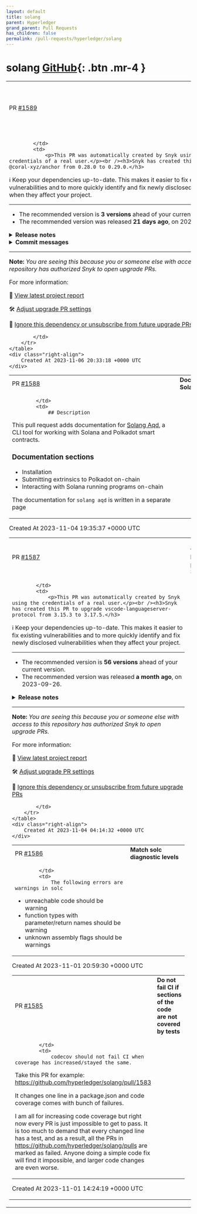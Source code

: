 ```yaml
---
layout: default
title: solang
parent: Hyperledger
grand_parent: Pull Requests
has_children: false
permalink: /pull-requests/hyperledger/solang
---
```


# solang <span class="fs-3 right-align">[GitHub](https://github.com/hyperledger/solang){: .btn .mr-4 }</span>


<div>
    <table>
        <tr>
            <td>
                PR <a href="https://github.com/hyperledger/solang/pull/1589" class=".btn">#1589</a>
            </td>
            <td>
                <b>
                    [Snyk] Upgrade @coral-xyz/anchor from 0.28.0 to 0.29.0
                </b>
            </td>
        </tr>
        <tr>
            <td>
                
            </td>
            <td>
                <p>This PR was automatically created by Snyk using the credentials of a real user.</p><br /><h3>Snyk has created this PR to upgrade @coral-xyz/anchor from 0.28.0 to 0.29.0.</h3>

:information_source: Keep your dependencies up-to-date. This makes it easier to fix existing vulnerabilities and to more quickly identify and fix newly disclosed vulnerabilities when they affect your project.
<hr/>

- The recommended version is **3 versions** ahead of your current version.
- The recommended version was released **21 days ago**, on 2023-10-16.


<details>
<summary><b>Release notes</b></summary>
<br/>
  <details>
    <summary>Package name: <b>@coral-xyz/anchor</b></summary>
    <ul>
      <li>
        <b>0.29.0</b> - <a href="https://snyk.io/redirect/github/coral-xyz/anchor/releases/tag/v0.29.0">2023-10-16</a></br><p>Notable changes are listed in the <a href="https://snyk.io/redirect/github/coral-xyz/anchor/blob/v0.29.0/CHANGELOG.md#0290---2023-10-16">CHANGELOG</a>.</p>
<p>For this release, there is also <a href="https://snyk.io/redirect/github/coral-xyz/anchor/blob/v0.29.0/docs/src/pages/docs/release-notes.md">release notes</a> to get a better view on the changes.</p>
<p><a href="https://anchor-lang.com/docs/release-notes" rel="nofollow">https://anchor-lang.com/docs/release-notes</a></p>
      </li>
      <li>
        <b>0.28.1-beta.2</b> - 2023-08-27
      </li>
      <li>
        <b>0.28.1-beta.1</b> - 2023-06-21
      </li>
      <li>
        <b>0.28.0</b> - <a href="https://snyk.io/redirect/github/coral-xyz/anchor/releases/tag/v0.28.0">2023-06-09</a></br><p>For a list of changes in this release, see the <a href="https://snyk.io/redirect/github/coral-xyz/anchor/blob/master/CHANGELOG.md#0280---2023-06-09">Change Log</a>.</p>
      </li>
    </ul>
    from <a href="https://snyk.io/redirect/github/coral-xyz/anchor/releases">@coral-xyz/anchor GitHub release notes</a>
  </details>
</details>


<details>
  <summary><b>Commit messages</b></summary>
  </br>
  <details>
    <summary>Package name: <b>@coral-xyz/anchor</b></summary>
    <ul>
      <li><a href="https://snyk.io/redirect/github/coral-xyz/anchor/commit/fc9fd6d24b9be84abb2f40e47ed3faf7b11864ae">fc9fd6d</a> v0.29.0 (#2672)</li>
      <li><a href="https://snyk.io/redirect/github/coral-xyz/anchor/commit/88a75aff138784fb99a7c9036b7c95b86f020bf0">88a75af</a> avm: Install from version-commit and refactor (#2671)</li>
      <li><a href="https://snyk.io/redirect/github/coral-xyz/anchor/commit/4f996d0a58bd178a578a4e0d55952f48f8ec4ed2">4f996d0</a> cli: Add ability to override toolchain from &#x60;Anchor.toml&#x60; (#2649)</li>
      <li><a href="https://snyk.io/redirect/github/coral-xyz/anchor/commit/5900c933102a06fbe7e5c4dedead883c807e35ce">5900c93</a> avm: Allow install, list and use from commit (#2659)</li>
      <li><a href="https://snyk.io/redirect/github/coral-xyz/anchor/commit/8717364f81c106e61b3ab0a0bfe171b42efbee1e">8717364</a> Remove the maximum version constraint from Solana crates (#2667)</li>
      <li><a href="https://snyk.io/redirect/github/coral-xyz/anchor/commit/23eeb1ec2d2d7e92f875f9cbfbc95bdec003a5a3">23eeb1e</a> spl: add feature memo to support cpi to spl-memo (#2661)</li>
      <li><a href="https://snyk.io/redirect/github/coral-xyz/anchor/commit/0fef819e4bde38e7ff366266062a4b859c225d4a">0fef819</a> chore: Remove abusive cloning (#2663)</li>
      <li><a href="https://snyk.io/redirect/github/coral-xyz/anchor/commit/6cf200493a307c01487c7b492b4893e0d6f6cb23">6cf2004</a> spl: Update dependencies to their latest versions (#2657)</li>
      <li><a href="https://snyk.io/redirect/github/coral-xyz/anchor/commit/dcafb789e1635b8f90e8fd3badd0f9a015d204d4">dcafb78</a> lang: Add accounts by reference (#2656)</li>
      <li><a href="https://snyk.io/redirect/github/coral-xyz/anchor/commit/243ab7573865a7296dd2af1153f44bffbf488458">243ab75</a> lang: Type safe bumps (#2542)</li>
      <li><a href="https://snyk.io/redirect/github/coral-xyz/anchor/commit/721eb7a3be2344b2c5eae695ffe8eabf91fe7752">721eb7a</a> bench: Fix number formatting due to locale difference (#2655)</li>
      <li><a href="https://snyk.io/redirect/github/coral-xyz/anchor/commit/267c4ceab7129c865680b0b9e7dd4376cc785265">267c4ce</a> tests: Remove &#x60;auction-house&#x60; submodule and host it natively (#2654)</li>
      <li><a href="https://snyk.io/redirect/github/coral-xyz/anchor/commit/5e7fb445183f89abe79561d686785763eacb7a10">5e7fb44</a> Upgrade Solana to &#x60;1.17.0&#x60; (#2645)</li>
      <li><a href="https://snyk.io/redirect/github/coral-xyz/anchor/commit/b0e725b5ace4bc3427a4e2c6350c1d6267176e23">b0e725b</a> spl: Update &#x60;mpl-token-metadata&#x60; to &#x60;3.1.0&#x60; and fix &#x60;create_metadata_accounts_v3&#x60; (#2651)</li>
      <li><a href="https://snyk.io/redirect/github/coral-xyz/anchor/commit/25b24a1fd3fe7d411ec9f827b72d6167e6f55e56">25b24a1</a> syn: Fix having access to &#x60;idl&#x60; module by default (#2650)</li>
      <li><a href="https://snyk.io/redirect/github/coral-xyz/anchor/commit/51578bcbc522d5398dbfa9d020f28fb797eb5815">51578bc</a> spl: Fix compilation error and warnings (#2647)</li>
      <li><a href="https://snyk.io/redirect/github/coral-xyz/anchor/commit/5602244e1a3a3c2f9d7166d1114e2792aea4f0dc">5602244</a> cli: Support upgradeable program in anchor test (#2642)</li>
      <li><a href="https://snyk.io/redirect/github/coral-xyz/anchor/commit/f18fd971fb10351bec268a4438ab3d6044506c07">f18fd97</a> Update Node to &#x60;18.18.0&#x60; LTS (#2643)</li>
      <li><a href="https://snyk.io/redirect/github/coral-xyz/anchor/commit/e1d5e785b894d7a4ab4b06b21be2a9f4117df997">e1d5e78</a> syn: Fix generic type aliases (#2644)</li>
      <li><a href="https://snyk.io/redirect/github/coral-xyz/anchor/commit/d1e32674d50005d04160b6fbac6f91de602a8829">d1e3267</a> Add type alias support (#2637)</li>
      <li><a href="https://snyk.io/redirect/github/coral-xyz/anchor/commit/3e8bc76d72e2bfdb3962868b5066b2479cf49d25">3e8bc76</a> Update to solang v0.3.2 and add simple test (#2636)</li>
      <li><a href="https://snyk.io/redirect/github/coral-xyz/anchor/commit/28adaf2343157835e546ffc8d0b3932eb1263427">28adaf2</a> ts: Remove &#x60;base64-js&#x60; dependency (#2635)</li>
      <li><a href="https://snyk.io/redirect/github/coral-xyz/anchor/commit/99b75a905be2b407d4cd0a5f00c3db4cebd882e8">99b75a9</a> spl: Update to token metadata client sdk (#2632)</li>
      <li><a href="https://snyk.io/redirect/github/coral-xyz/anchor/commit/3c6fc2ba2d06a799b53b27a282e5c811b978cdf5">3c6fc2b</a> syn: Fix IDL named enum variant field being snake_case (#2633)</li>
    </ul>

   <a href="https://snyk.io/redirect/github/coral-xyz/anchor/compare/e1afcbf71e0f2e10fae14525934a6a68479167b9...fc9fd6d24b9be84abb2f40e47ed3faf7b11864ae">Compare</a>
  </details>
</details>
<hr/>

**Note:** *You are seeing this because you or someone else with access to this repository has authorized Snyk to open upgrade PRs.*

For more information:  <img src="https://api.segment.io/v1/pixel/track?data=eyJ3cml0ZUtleSI6InJyWmxZcEdHY2RyTHZsb0lYd0dUcVg4WkFRTnNCOUEwIiwiYW5vbnltb3VzSWQiOiIxZTQ4NThiZC02MDU0LTQ4MWUtYjFkNi1jZGVkM2JiYTEyMmYiLCJldmVudCI6IlBSIHZpZXdlZCIsInByb3BlcnRpZXMiOnsicHJJZCI6IjFlNDg1OGJkLTYwNTQtNDgxZS1iMWQ2LWNkZWQzYmJhMTIyZiJ9fQ==" width="0" height="0"/>

🧐 [View latest project report](https://app.snyk.io/org/hyperledger-bot/project/f9e21d22-7518-41f9-b3e0-204453183258?utm_source&#x3D;github&amp;utm_medium&#x3D;referral&amp;page&#x3D;upgrade-pr)

🛠 [Adjust upgrade PR settings](https://app.snyk.io/org/hyperledger-bot/project/f9e21d22-7518-41f9-b3e0-204453183258/settings/integration?utm_source&#x3D;github&amp;utm_medium&#x3D;referral&amp;page&#x3D;upgrade-pr)

🔕 [Ignore this dependency or unsubscribe from future upgrade PRs](https://app.snyk.io/org/hyperledger-bot/project/f9e21d22-7518-41f9-b3e0-204453183258/settings/integration?pkg&#x3D;@coral-xyz/anchor&amp;utm_source&#x3D;github&amp;utm_medium&#x3D;referral&amp;page&#x3D;upgrade-pr#auto-dep-upgrades)

<!--- (snyk:metadata:{"prId":"1e4858bd-6054-481e-b1d6-cded3bba122f","prPublicId":"1e4858bd-6054-481e-b1d6-cded3bba122f","dependencies":[{"name":"@coral-xyz/anchor","from":"0.28.0","to":"0.29.0"}],"packageManager":"npm","type":"auto","projectUrl":"https://app.snyk.io/org/hyperledger-bot/project/f9e21d22-7518-41f9-b3e0-204453183258?utm_source=github&utm_medium=referral&page=upgrade-pr","projectPublicId":"f9e21d22-7518-41f9-b3e0-204453183258","env":"prod","prType":"upgrade","vulns":[],"issuesToFix":[],"upgrade":[],"upgradeInfo":{"versionsDiff":3,"publishedDate":"2023-10-16T17:21:26.803Z"},"templateVariants":[],"hasFixes":false,"isMajorUpgrade":false,"isBreakingChange":false,"priorityScoreList":[]}) --->

            </td>
        </tr>
    </table>
    <div class="right-align">
        Created At 2023-11-06 20:33:18 +0000 UTC
    </div>
</div>

<div>
    <table>
        <tr>
            <td>
                PR <a href="https://github.com/hyperledger/solang/pull/1588" class=".btn">#1588</a>
            </td>
            <td>
                <b>
                    Documentation: Solang Aqd
                </b>
            </td>
        </tr>
        <tr>
            <td>
                
            </td>
            <td>
                ## Description
This pull request adds documentation for [Solang Aqd](https://github.com/hyperledger/solang-aqd), a CLI tool for working with Solana and Polkadot smart contracts.

### Documentation sections 
- Installation
- Submitting extrinsics to Polkadot on-chain
- Interacting with Solana running programs on-chain

The documentation for `solang aqd` is written in a separate page
            </td>
        </tr>
    </table>
    <div class="right-align">
        Created At 2023-11-04 19:35:37 +0000 UTC
    </div>
</div>

<div>
    <table>
        <tr>
            <td>
                PR <a href="https://github.com/hyperledger/solang/pull/1587" class=".btn">#1587</a>
            </td>
            <td>
                <b>
                    [Snyk] Upgrade vscode-languageserver-protocol from 3.15.3 to 3.17.5
                </b>
            </td>
        </tr>
        <tr>
            <td>
                
            </td>
            <td>
                <p>This PR was automatically created by Snyk using the credentials of a real user.</p><br /><h3>Snyk has created this PR to upgrade vscode-languageserver-protocol from 3.15.3 to 3.17.5.</h3>

:information_source: Keep your dependencies up-to-date. This makes it easier to fix existing vulnerabilities and to more quickly identify and fix newly disclosed vulnerabilities when they affect your project.
<hr/>

- The recommended version is **56 versions** ahead of your current version.
- The recommended version was released **a month ago**, on 2023-09-26.


<details>
<summary><b>Release notes</b></summary>
<br/>
  <details>
    <summary>Package name: <b>vscode-languageserver-protocol</b></summary>
    <ul>
      <li>
        <b>3.17.5</b> - <a href="https://snyk.io/redirect/github/microsoft/vscode-languageserver-node/releases/tag/release%2Ftypes%2F3.17.5">2023-09-26</a></br><p>New release 3.17.5</p>
      </li>
      <li>
        <b>3.17.4</b> - <a href="https://snyk.io/redirect/github/microsoft/vscode-languageserver-node/releases/tag/release%2Ftypes%2F3.17.4">2023-09-19</a></br><p>Prepare new release</p>
      </li>
      <li>
        <b>3.17.4-next.3</b> - 2023-08-22
      </li>
      <li>
        <b>3.17.4-next.2</b> - 2023-07-14
      </li>
      <li>
        <b>3.17.4-next.1</b> - 2023-05-15
      </li>
      <li>
        <b>3.17.4-next.0</b> - 2023-04-19
      </li>
      <li>
        <b>3.17.3</b> - 2023-02-14
      </li>
      <li>
        <b>3.17.3-next.6</b> - 2023-01-16
      </li>
      <li>
        <b>3.17.3-next.5</b> - 2023-01-11
      </li>
      <li>
        <b>3.17.3-next.4</b> - 2022-12-15
      </li>
      <li>
        <b>3.17.3-next.3</b> - 2022-12-09
      </li>
      <li>
        <b>3.17.3-next.2</b> - 2022-11-07
      </li>
      <li>
        <b>3.17.3-next.1</b> - 2022-08-31
      </li>
      <li>
        <b>3.17.2</b> - 2022-07-13
      </li>
      <li>
        <b>3.17.2-next.6</b> - 2022-06-09
      </li>
      <li>
        <b>3.17.2-next.5</b> - 2022-06-02
      </li>
      <li>
        <b>3.17.2-next.4</b> - 2022-06-02
      </li>
      <li>
        <b>3.17.2-next.3</b> - 2022-05-31
      </li>
      <li>
        <b>3.17.2-next.2</b> - 2022-05-29
      </li>
      <li>
        <b>3.17.2-next.1</b> - 2022-05-25
      </li>
      <li>
        <b>3.17.1</b> - 2022-05-12
      </li>
      <li>
        <b>3.17.0</b> - 2022-05-10
      </li>
      <li>
        <b>3.17.0-next.20</b> - 2022-04-29
      </li>
      <li>
        <b>3.17.0-next.19</b> - 2022-04-29
      </li>
      <li>
        <b>3.17.0-next.18</b> - 2022-04-27
      </li>
      <li>
        <b>3.17.0-next.17</b> - 2022-04-21
      </li>
      <li>
        <b>3.17.0-next.16</b> - 2022-03-17
      </li>
      <li>
        <b>3.17.0-next.15</b> - 2022-03-01
      </li>
      <li>
        <b>3.17.0-next.14</b> - 2022-02-01
      </li>
      <li>
        <b>3.17.0-next.13</b> - 2022-01-31
      </li>
      <li>
        <b>3.17.0-next.12</b> - 2022-01-17
      </li>
      <li>
        <b>3.17.0-next.11</b> - 2021-11-23
      </li>
      <li>
        <b>3.17.0-next.10</b> - 2021-11-22
      </li>
      <li>
        <b>3.17.0-next.9</b> - 2021-10-08
      </li>
      <li>
        <b>3.17.0-next.8</b> - 2021-08-09
      </li>
      <li>
        <b>3.17.0-next.7</b> - 2021-07-09
      </li>
      <li>
        <b>3.17.0-next.6</b> - 2021-06-16
      </li>
      <li>
        <b>3.17.0-next.5</b> - 2021-02-18
      </li>
      <li>
        <b>3.17.0-next.4</b> - 2021-02-17
      </li>
      <li>
        <b>3.17.0-next.3</b> - 2021-02-16
      </li>
      <li>
        <b>3.17.0-next.2</b> - 2021-02-16
      </li>
      <li>
        <b>3.17.0-next.1</b> - 2021-02-12
      </li>
      <li>
        <b>3.16.0</b> - 2020-12-14
      </li>
      <li>
        <b>3.16.0-next.13</b> - 2020-12-11
      </li>
      <li>
        <b>3.16.0-next.12</b> - 2020-12-08
      </li>
      <li>
        <b>3.16.0-next.11</b> - 2020-11-17
      </li>
      <li>
        <b>3.16.0-next.10</b> - 2020-10-22
      </li>
      <li>
        <b>3.16.0-next.9</b> - 2020-10-22
      </li>
      <li>
        <b>3.16.0-next.8</b> - 2020-10-20
      </li>
      <li>
        <b>3.16.0-next.7</b> - 2020-08-25
      </li>
      <li>
        <b>3.16.0-next.6</b> - 2020-07-23
      </li>
      <li>
        <b>3.16.0-next.5</b> - 2020-06-16
      </li>
      <li>
        <b>3.16.0-next.4</b> - 2020-05-28
      </li>
      <li>
        <b>3.16.0-next.3</b> - 2020-05-28
      </li>
      <li>
        <b>3.16.0-next.2</b> - 2020-04-06
      </li>
      <li>
        <b>3.16.0-next.1</b> - 2020-03-23
      </li>
      <li>
        <b>3.15.3</b> - 2020-02-17
      </li>
    </ul>
    from <a href="https://snyk.io/redirect/github/Microsoft/vscode-languageserver-node/releases">vscode-languageserver-protocol GitHub release notes</a>
  </details>
</details>
<hr/>

**Note:** *You are seeing this because you or someone else with access to this repository has authorized Snyk to open upgrade PRs.*

For more information:  <img src="https://api.segment.io/v1/pixel/track?data=eyJ3cml0ZUtleSI6InJyWmxZcEdHY2RyTHZsb0lYd0dUcVg4WkFRTnNCOUEwIiwiYW5vbnltb3VzSWQiOiJiOWE0YWM2Ni1hMmE1LTQ0YzEtYjc2Mi1iZGY4MDNjYzc2ZmQiLCJldmVudCI6IlBSIHZpZXdlZCIsInByb3BlcnRpZXMiOnsicHJJZCI6ImI5YTRhYzY2LWEyYTUtNDRjMS1iNzYyLWJkZjgwM2NjNzZmZCJ9fQ==" width="0" height="0"/>

🧐 [View latest project report](https://app.snyk.io/org/hyperledger-bot/project/939f457c-9b61-4f54-8a99-e78369209b51?utm_source&#x3D;github&amp;utm_medium&#x3D;referral&amp;page&#x3D;upgrade-pr)

🛠 [Adjust upgrade PR settings](https://app.snyk.io/org/hyperledger-bot/project/939f457c-9b61-4f54-8a99-e78369209b51/settings/integration?utm_source&#x3D;github&amp;utm_medium&#x3D;referral&amp;page&#x3D;upgrade-pr)

🔕 [Ignore this dependency or unsubscribe from future upgrade PRs](https://app.snyk.io/org/hyperledger-bot/project/939f457c-9b61-4f54-8a99-e78369209b51/settings/integration?pkg&#x3D;vscode-languageserver-protocol&amp;utm_source&#x3D;github&amp;utm_medium&#x3D;referral&amp;page&#x3D;upgrade-pr#auto-dep-upgrades)

<!--- (snyk:metadata:{"prId":"b9a4ac66-a2a5-44c1-b762-bdf803cc76fd","prPublicId":"b9a4ac66-a2a5-44c1-b762-bdf803cc76fd","dependencies":[{"name":"vscode-languageserver-protocol","from":"3.15.3","to":"3.17.5"}],"packageManager":"npm","type":"auto","projectUrl":"https://app.snyk.io/org/hyperledger-bot/project/939f457c-9b61-4f54-8a99-e78369209b51?utm_source=github&utm_medium=referral&page=upgrade-pr","projectPublicId":"939f457c-9b61-4f54-8a99-e78369209b51","env":"prod","prType":"upgrade","vulns":[],"issuesToFix":[],"upgrade":[],"upgradeInfo":{"versionsDiff":56,"publishedDate":"2023-09-26T10:50:33.995Z"},"templateVariants":[],"hasFixes":false,"isMajorUpgrade":false,"isBreakingChange":false,"priorityScoreList":[]}) --->

            </td>
        </tr>
    </table>
    <div class="right-align">
        Created At 2023-11-04 04:14:32 +0000 UTC
    </div>
</div>

<div>
    <table>
        <tr>
            <td>
                PR <a href="https://github.com/hyperledger/solang/pull/1586" class=".btn">#1586</a>
            </td>
            <td>
                <b>
                    Match solc diagnostic levels
                </b>
            </td>
        </tr>
        <tr>
            <td>
                
            </td>
            <td>
                The following errors are warnings in solc

 - unreachable code should be warning
 - function types with parameter/return names should be warning
 - unknown assembly flags should be warnings
            </td>
        </tr>
    </table>
    <div class="right-align">
        Created At 2023-11-01 20:59:30 +0000 UTC
    </div>
</div>

<div>
    <table>
        <tr>
            <td>
                PR <a href="https://github.com/hyperledger/solang/pull/1585" class=".btn">#1585</a>
            </td>
            <td>
                <b>
                    Do not fail CI if sections of the code are not covered by tests
                </b>
            </td>
        </tr>
        <tr>
            <td>
                
            </td>
            <td>
                codecov should not fail CI when coverage has increased/stayed the same.

Take this PR for example: https://github.com/hyperledger/solang/pull/1583

It changes one line in a package.json and code coverage comes with bunch of failures.

I am all for increasing code coverage but right now every PR is just impossible to get to pass. It is too much to demand that every changed line has a test, and as a result, all the PRs in
https://github.com/hyperledger/solang/pulls are marked as failed. Anyone doing a simple code fix will find it impossible, and larger code changes are even worse.
            </td>
        </tr>
    </table>
    <div class="right-align">
        Created At 2023-11-01 14:24:19 +0000 UTC
    </div>
</div>

